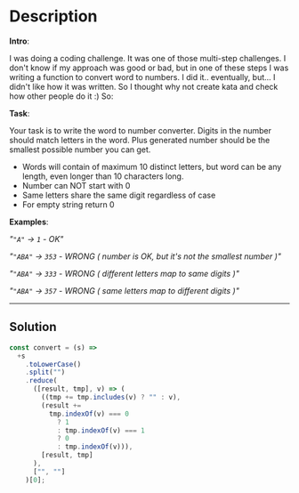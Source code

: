 # Description

**Intro**:

I was doing a coding challenge. It was one of those multi-step challenges. I don't know if my approach was good or bad, but in one of these steps I was writing a function to convert word to numbers. I did it.. eventually, but... I didn't like how it was written. So I thought why not create kata and check how other people do it :) So:

**Task**:

Your task is to write the word to number converter. Digits in the number should match letters in the word. Plus generated number should be the smallest possible number you can get.

- Words will contain of maximum 10 distinct letters, but word can be any length, even longer than 10 characters long.
- Number can NOT start with 0
- Same letters share the same digit regardless of case
- For empty string return 0

**Examples**:

_"`"A"` -> `1` - OK"_

_"`"ABA"` -> `353` - WRONG ( number is OK, but it's not the smallest number )"_

_"`"ABA"` -> `333` - WRONG ( different letters map to same digits )"_

_"`"ABA"` -> `357` - WRONG ( same letters map to different digits )"_

---

## Solution

```js
const convert = (s) =>
  +s
    .toLowerCase()
    .split("")
    .reduce(
      ([result, tmp], v) => (
        ((tmp += tmp.includes(v) ? "" : v),
        (result +=
          tmp.indexOf(v) === 0
            ? 1
            : tmp.indexOf(v) === 1
            ? 0
            : tmp.indexOf(v))),
        [result, tmp]
      ),
      ["", ""]
    )[0];
```
